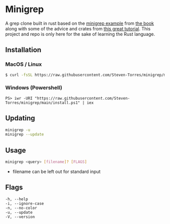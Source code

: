 # Minigrep

A grep clone built in rust based on the [minigrep example](https://doc.rust-lang.org/stable/book/ch12-00-an-io-project.html) from [the book](https://doc.rust-lang.org/stable/book/title-page.html) along with some of the advice and crates from [this great tutorial](https://rust-cli.github.io/book/index.html). This project and repo is only here for the sake of learning the Rust language.

## Installation

### MacOS / Linux

```sh
$ curl -fsSL https://raw.githubusercontent.com/Steven-Torres/minigrep/main/install.sh | sh
```

### Windows (Powershell)

```pwsh
PS> iwr -URI "https://raw.githubusercontent.com/Steven-Torres/minigrep/main/install.ps1" | iex
```

## Updating

```sh
minigrep -u
minigrep --update
```

## Usage

```sh
minigrep <query> [filename]? [FLAGS]
```

- filename can be left out for standard input

## Flags

```
-h, --help
-i, --ignore-case
-n, --no-color
-u, --update
-V, --version
```
